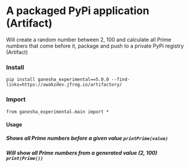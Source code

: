 # A packaged PyPi application (Artifact)
Will create a random number between 2, 100 and calculate all Prime numbers that come before it, package and push to a private PyPi registry (Artifact)

### Install
`pip install ganesha_experimental==5.0.0 --find-links=https://awakzdev.jfrog.io/artifactory/`
### Import
`from ganesha_experimental.main import *`

#### Usage 
##### Shows all Prime numbers before a given value `printPrime(value)`
##### Will show all Prime numbers from a generated value (2, 100) `print(Prime())`
